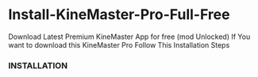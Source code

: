 # Install-KineMaster-Pro-Full-Free
Download Latest Premium KineMaster App for free (mod Unlocked)
If You want to download this KineMaster Pro Follow This Installation Steps

<h3>INSTALLATION</h3>
